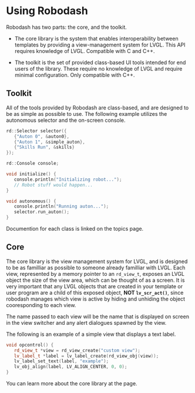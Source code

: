 # Using Robodash

Robodash has two parts: the core, and the toolkit.

- The core library is the system that enables interoperability between templates
  by providing a view-management system for LVGL. This API requires knowledge of
  LVGL. Compatible with C and C++.

- The toolkit is the set of provided class-based UI tools intended for end users
  of the library. These require no knowledge of LVGL and require minimal
  configuration. Only compatible with C++.

## Toolkit

All of the tools provided by Robodash are class-based, and are designed to be as
simple as possible to use. The following example utilizes the autonomous
selector and the on-screen console.

```cpp
rd::Selector selector({
   {"Auton 0", &auton0},
   {"Auton 1", &simple_auton},
   {"Skills Run", &skills}
});

rd::Console console;

void initialize() {
   console.println("Initializing robot...");
   // Robot stuff would happen...
}

void autonomous() {
   console.println("Running auton...");
   selector.run_auton();
}
```

Documention for each class is linked on the topics page.

## Core

The core library is the view management system for LVGL, and is designed to be
as familliar as possible to someone already familliar with LVGL. Each view,
represented by a memory pointer to an `rd_view_t`, exposes an LVGL object the
size of the view area, which can be thought of as a screen. It is very important
that any LVGL objects that are created in your template or user program are a
child of this exposed object, **NOT `lv_scr_act()`**, since robodash manages
which view is active by hiding and unhiding the object cooresponding to each
view.

The name passed to each view will be the name that is displayed on screen in the
view switcher and any alert dialogues spawned by the view.

The following is an example of a simple view that displays a text label.

```cpp
void opcontrol() {
   rd_view_t *view = rd_view_create("custom view");
   lv_label_t *label = lv_label_create(rd_view_obj(view));
   lv_label_set_text(label, "example");
   lv_obj_align(label, LV_ALIGN_CENTER, 0, 0);
}
```

You can learn more about the core library at the <!-- FIXME: link --> page.
